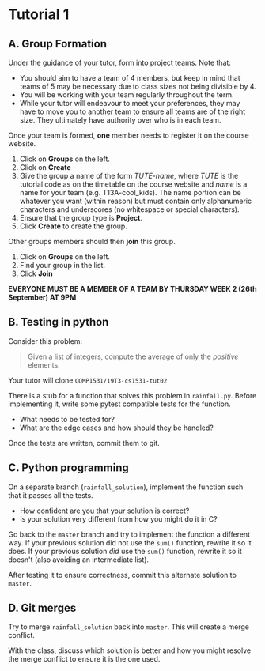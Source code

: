 # Tutorial 1

## A. Group Formation

Under the guidance of your tutor, form into project teams. Note that:

* You should aim to have a team of 4 members, but keep in mind that teams of 5 may be necessary due to class sizes not being divisible by 4.
* You will be working with your team regularly throughout the term.
* While your tutor will endeavour to meet your preferences, they may have to move you to another team to ensure all teams are of the right size. They ultimately have authority over who is in each team.

Once your team is formed, **one** member needs to register it on the course website.

1. Click on **Groups** on the left.
2. Click on **Create**
3. Give the group a name of the form *TUTE*-*name*, where *TUTE* is the tutorial code as on the timetable on the course website and *name* is a name for your team (e.g. T13A-cool_kids). The name portion can be whatever you want (within reason) but must contain only alphanumeric characters and underscores (no whitespace or special characters).
4. Ensure that the group type is **Project**.
5. Click **Create** to create the group.

Other groups members should then **join** this group.

1. Click on **Groups** on the left.
2. Find your group in the list.
3. Click **Join**

**EVERYONE MUST BE A MEMBER OF A TEAM BY THURSDAY WEEK 2 (26th September) AT 9PM**

## B. Testing in python

Consider this problem:

 > Given a list of integers, compute the average of only the *positive* elements.

Your tutor will clone `COMP1531/19T3-cs1531-tut02`

There is a stub for a function that solves this problem in `rainfall.py`. Before implementing it, write some pytest compatible tests for the function.

* What needs to be tested for?
* What are the edge cases and how should they be handled?

Once the tests are written, commit them to git.

## C. Python programming

On a separate branch (`rainfall_solution`), implement the function such that it passes all the tests.

* How confident are you that your solution is correct?
* Is your solution very different from how you might do it in C?

Go back to the `master` branch and try to implement the function a different way. If your previous solution did not use the `sum()` function, rewrite it so it does. If your previous solution *did* use the `sum()` function, rewrite it so it doesn't (also avoiding an intermediate list).

After testing it to ensure correctness, commit this alternate solution to `master`.

## D. Git merges

Try to merge `rainfall_solution` back into `master`. This will create a merge conflict.

With the class, discuss which solution is better and how you might resolve the merge conflict to ensure it is the one used.
